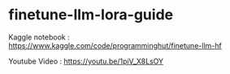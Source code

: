 # finetune-llm-lora-guide

Kaggle notebook : https://www.kaggle.com/code/programminghut/finetune-llm-hf

Youtube Video : https://youtu.be/1piV_X8LsOY
